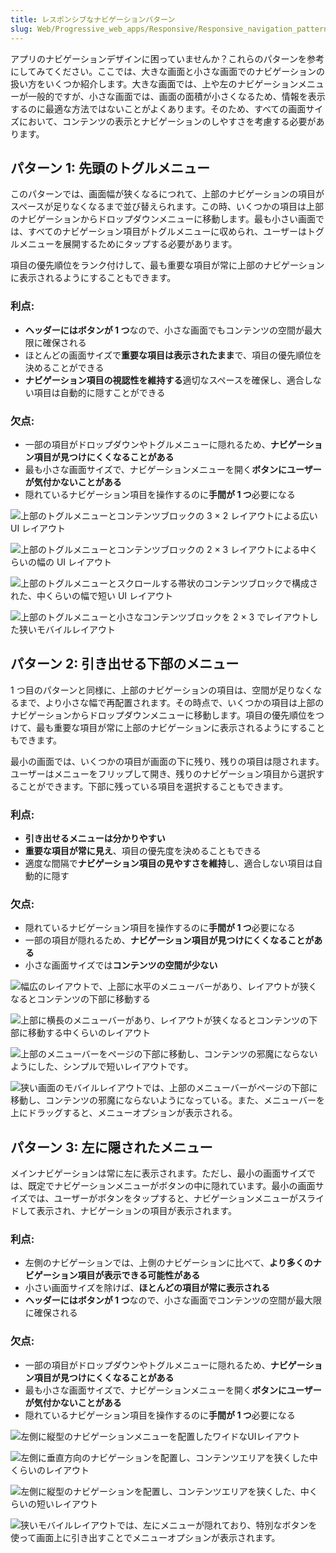 ```yaml
---
title: レスポンシブなナビゲーションパターン
slug: Web/Progressive_web_apps/Responsive/Responsive_navigation_patterns
---
```

アプリのナビゲーションデザインに困っていませんか？これらのパターンを参考にしてみてください。ここでは、大きな画面と小さな画面でのナビゲーションの扱い方をいくつか紹介します。大きな画面では、上や左のナビゲーションメニューが一般的ですが、小さな画面では、画面の面積が小さくなるため、情報を表示するのに最適な方法ではないことがよくあります。そのため、すべての画面サイズにおいて、コンテンツの表示とナビゲーションのしやすさを考慮する必要があります。

## パターン 1: 先頭のトグルメニュー

このパターンでは、画面幅が狭くなるにつれて、上部のナビゲーションの項目がスペースが足りなくなるまで並び替えられます。この時、いくつかの項目は上部のナビゲーションからドロップダウンメニューに移動します。最も小さい画面では、すべてのナビゲーション項目がトグルメニューに収められ、ユーザーはトグルメニューを展開するためにタップする必要があります。

項目の優先順位をランク付けして、最も重要な項目が常に上部のナビゲーションに表示されるようにすることもできます。

### 利点:

- **ヘッダーにはボタンが 1 つ**なので、小さな画面でもコンテンツの空間が最大限に確保される
- ほとんどの画面サイズで**重要な項目は表示されたまま**で、項目の優先順位を決めることができる
- **ナビゲーション項目の視認性を維持する**適切なスペースを確保し、適合しない項目は自動的に隠すことができる

### 欠点:

- 一部の項目がドロップダウンやトグルメニューに隠れるため、**ナビゲーション項目が見つけにくくなることがある**
- 最も小さな画面サイズで、ナビゲーションメニューを開く**ボタンにユーザーが気付かないことがある**
- 隠れているナビゲーション項目を操作するのに**手間が 1 つ**必要になる

![上部のトグルメニューとコンテンツブロックの 3 × 2 レイアウトによる広い UI レイアウト](design_patterns-pattern1.gif)

![上部のトグルメニューとコンテンツブロックの 2 × 3 レイアウトによる中くらいの幅の UI レイアウト](design_patterns-pattern2.gif)

![上部のトグルメニューとスクロールする帯状のコンテンツブロックで構成された、中くらいの幅で短い UI レイアウト](design_patterns-pattern3.gif)

![上部のトグルメニューと小さなコンテンツブロックを 2 × 3 でレイアウトした狭いモバイルレイアウト](design_patterns-pattern4.gif)

## パターン 2: 引き出せる下部のメニュー

1 つ目のパターンと同様に、上部のナビゲーションの項目は、空間が足りなくなるまで、より小さな幅で再配置されます。その時点で、いくつかの項目は上部のナビゲーションからドロップダウンメニューに移動します。項目の優先順位をつけて、最も重要な項目が常に上部のナビゲーションに表示されるようにすることもできます。

最小の画面では、いくつかの項目が画面の下に残り、残りの項目は隠されます。ユーザーはメニューをフリップして開き、残りのナビゲーション項目から選択することができます。下部に残っている項目を選択することもできます。

### 利点:

- **引き出せるメニューは分かりやすい**
- **重要な項目が常に見え**、項目の優先度を決めることもできる
- 適度な間隔で**ナビゲーション項目の見やすさを維持**し、適合しない項目は自動的に隠す

### 欠点:

- 隠れているナビゲーション項目を操作するのに**手間が 1 つ**必要になる
- 一部の項目が隠れるため、**ナビゲーション項目が見つけにくくなることがある**
- 小さな画面サイズでは**コンテンツの空間が少ない**

![幅広のレイアウトで、上部に水平のメニューバーがあり、レイアウトが狭くなるとコンテンツの下部に移動する](design_patterns-pattern5.gif)

![上部に横長のメニューバーがあり、レイアウトが狭くなるとコンテンツの下部に移動する中くらいのレイアウト](design_patterns-pattern6.gif)

![上部のメニューバーをページの下部に移動し、コンテンツの邪魔にならないようにした、シンプルで短いレイアウトです。](design_patterns-pattern7.gif)

![狭い画面のモバイルレイアウトでは、上部のメニューバーがページの下部に移動し、コンテンツの邪魔にならないようになっている。また、メニューバーを上にドラッグすると、メニューオプションが表示される。](design_patterns-pattern8.gif)

## パターン 3: 左に隠されたメニュー

メインナビゲーションは常に左に表示されます。ただし、最小の画面サイズでは、既定でナビゲーションメニューがボタンの中に隠れています。最小の画面サイズでは、ユーザーがボタンをタップすると、ナビゲーションメニューがスライドして表示され、ナビゲーションの項目が表示されます。

### 利点:

- 左側のナビゲーションでは、上側のナビゲーションに比べて、**より多くのナビゲーション項目が表示できる可能性がある**
- 小さい画面サイズを除けば、**ほとんどの項目が常に表示される**
- **ヘッダーにはボタンが 1 つ**なので、小さな画面でコンテンツの空間が最大限に確保される

### 欠点:

- 一部の項目がドロップダウンやトグルメニューに隠れるため、**ナビゲーション項目が見つけにくくなることがある**
- 最も小さな画面サイズで、ナビゲーションメニューを開く**ボタンにユーザーが気付かないことがある**
- 隠れているナビゲーション項目を操作するのに**手間が 1 つ**必要になる

![左側に縦型のナビゲーションメニューを配置したワイドなUIレイアウト](design_patterns-pattern9.gif)

![左側に垂直方向のナビゲーションを配置し、コンテンツエリアを狭くした中くらいのレイアウト](design_patterns-pattern10.gif)

![左側に縦型のナビゲーションを配置し、コンテンツエリアを狭くした、中くらいの短いレイアウト](design_patterns-pattern11.gif)

![狭いモバイルレイアウトでは、左にメニューが隠れており、特別なボタンを使って画面上に引き出すことでメニューオプションが表示されます。](design_patterns-pattern12.gif)
